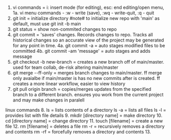 1. vi commands = i: insert mode (for editing), esc: end editing/open menu,
    1a. vi menu commands - :w - write (save), :wq - write-quit, :q - quit
2. git init = initialize directory #note# to initialize new repo with 'main' as default, must use git init -b main
3. git status = show non-commited changes to repo
4. git commit = 'saves' changes. Records changes to repo. Tracks all historical changes so an accurate view of the project may be generated for any point in time.
    4a. git commit -a = auto stages modified files to be committed 
    4b. git commit -am 'message' = auto stages and adds message
5. git checkout -b new-branch  = creates a new branch off of main/master. used for team collab, de-risk altering main/master
6. git merge --ff-only <branch> = merges branch changes to main/master. ff merge only avaialbe if main/master is has no new commits after <branch> is created. ff creates a more linear workflow, easier to view history
7. git pull origin branch = copies/merges updates from the specified branch to a different branch. ensures you work from the current project and may make changes in paralell

linux commands
8. ls = lists contents of a directory
    ls -a = lists all files
    ls -l = provides list with file details
9. mkdir [directory name] = make directory
10. cd [directory name] = change directory
11. touch [filename] = create a new file
12. rm [filename] = deletes a file
    rm -r = recursively removes a directory and contents
    rm -rf = forcefully removes a directory and contents
13. 
